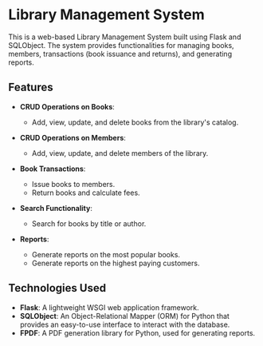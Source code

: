 # Library Management System

This is a web-based Library Management System built using Flask and SQLObject. The system provides functionalities for managing books, members, transactions (book issuance and returns), and generating reports.

## Features

- **CRUD Operations on Books**: 
  - Add, view, update, and delete books from the library's catalog.
  
- **CRUD Operations on Members**:
  - Add, view, update, and delete members of the library.
  
- **Book Transactions**:
  - Issue books to members.
  - Return books and calculate fees.
  
- **Search Functionality**:
  - Search for books by title or author.
  
- **Reports**:
  - Generate reports on the most popular books.
  - Generate reports on the highest paying customers.

## Technologies Used

- **Flask**: A lightweight WSGI web application framework.
- **SQLObject**: An Object-Relational Mapper (ORM) for Python that provides an easy-to-use interface to interact with the database.
- **FPDF**: A PDF generation library for Python, used for generating reports.
